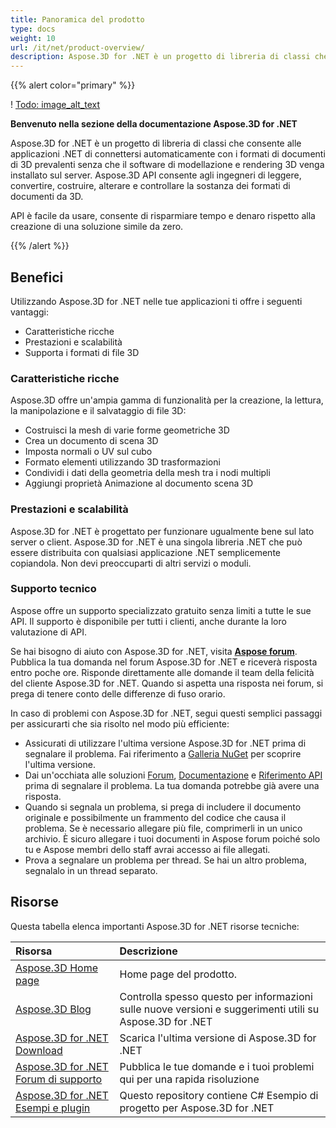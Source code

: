 ```yaml
---
title: Panoramica del prodotto
type: docs
weight: 10
url: /it/net/product-overview/
description: Aspose.3D for .NET è un progetto di libreria di classi che consente alle applicazioni .NET di connettersi automaticamente con i formati di documenti di 3D prevalenti senza che il software di modellazione e rendering 3D venga installato sul server. Aspose.3D API consente agli ingegneri di leggere, convertire, costruire, alterare e controllare la sostanza dei formati di documenti da 3D.
---
```

{{% alert color="primary" %}} 

! [Todo: image_alt_text](product-overview_1.png)

**Benvenuto nella sezione della documentazione Aspose.3D for .NET**

Aspose.3D for .NET è un progetto di libreria di classi che consente alle applicazioni .NET di connettersi automaticamente con i formati di documenti di 3D prevalenti senza che il software di modellazione e rendering 3D venga installato sul server. Aspose.3D API consente agli ingegneri di leggere, convertire, costruire, alterare e controllare la sostanza dei formati di documenti da 3D.

API è facile da usare, consente di risparmiare tempo e denaro rispetto alla creazione di una soluzione simile da zero.

{{% /alert %}} 
##  **Benefici**
Utilizzando Aspose.3D for .NET nelle tue applicazioni ti offre i seguenti vantaggi:

- Caratteristiche ricche
- Prestazioni e scalabilità
- Supporta i formati di file 3D
###  **Caratteristiche ricche**
Aspose.3D offre un'ampia gamma di funzionalità per la creazione, la lettura, la manipolazione e il salvataggio di file 3D:

- Costruisci la mesh di varie forme geometriche 3D
- Crea un documento di scena 3D
- Imposta normali o UV sul cubo
- Formato elementi utilizzando 3D trasformazioni
- Condividi i dati della geometria della mesh tra i nodi multipli
- Aggiungi proprietà Animazione al documento scena 3D
###  **Prestazioni e scalabilità**
Aspose.3D for .NET è progettato per funzionare ugualmente bene sul lato server o client. Aspose.3D for .NET è una singola libreria .NET che può essere distribuita con qualsiasi applicazione .NET semplicemente copiandola. Non devi preoccuparti di altri servizi o moduli.
###  **Supporto tecnico**
Aspose offre un supporto specializzato gratuito senza limiti a tutte le sue API. Il supporto è disponibile per tutti i clienti, anche durante la loro valutazione di API.

Se hai bisogno di aiuto con Aspose.3D for .NET, visita [**Aspose forum**](https://forum.aspose.com/). Pubblica la tua domanda nel forum Aspose.3D for .NET e riceverà risposta entro poche ore. Risponde direttamente alle domande il team della felicità del cliente Aspose.3D for .NET. Quando si aspetta una risposta nei forum, si prega di tenere conto delle differenze di fuso orario.

In caso di problemi con Aspose.3D for .NET, segui questi semplici passaggi per assicurarti che sia risolto nel modo più efficiente:

- Assicurati di utilizzare l'ultima versione Aspose.3D for .NET prima di segnalare il problema. Fai riferimento a [Galleria NuGet](https://www.nuget.org/packages/Aspose.3D) per scoprire l'ultima versione.
- Dai un'occhiata alle soluzioni [Forum](https://forum.aspose.com/c/3d), [Documentazione](/3d/it/net/) e [Riferimento API](https://reference.aspose.com/3d/net) prima di segnalare il problema. La tua domanda potrebbe già avere una risposta.
- Quando si segnala un problema, si prega di includere il documento originale e possibilmente un frammento del codice che causa il problema. Se è necessario allegare più file, comprimerli in un unico archivio. È sicuro allegare i tuoi documenti in Aspose forum poiché solo tu e Aspose membri dello staff avrai accesso ai file allegati.
- Prova a segnalare un problema per thread. Se hai un altro problema, segnalalo in un thread separato.
##  **Risorse**
Questa tabella elenca importanti Aspose.3D for .NET risorse tecniche:

|**Risorsa**|**Descrizione**|
| :- | :- |
|[Aspose.3D Home page](https://products.aspose.com/3d/net/)|Home page del prodotto.|
|[Aspose.3D Blog](https://blog.aspose.com/category/3d/)|Controlla spesso questo per informazioni sulle nuove versioni e suggerimenti utili su Aspose.3D for .NET|
|[Aspose.3D for .NET Download](https://www.nuget.org/packages/Aspose.3d)|Scarica l'ultima versione di Aspose.3D for .NET|
|[Aspose.3D for .NET Forum di supporto](https://forum.aspose.com/c/3d/18)|Pubblica le tue domande e i tuoi problemi qui per una rapida risoluzione|
|[Aspose.3D for .NET Esempi e plugin](https://github.com/aspose-3d/Aspose.3D-for-.NET)|Questo repository contiene C# Esempio di progetto per Aspose.3D for .NET|


